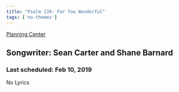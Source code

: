 ```yaml
---
title: "Psalm 139: Far Too Wonderful"
tags: ['no-themes']
---
```


[Planning Center](https://services.planningcenteronline.com/songs/16894308)

## Songwriter: Sean Carter and Shane Barnard
### Last scheduled: Feb 10, 2019          

No Lyrics
